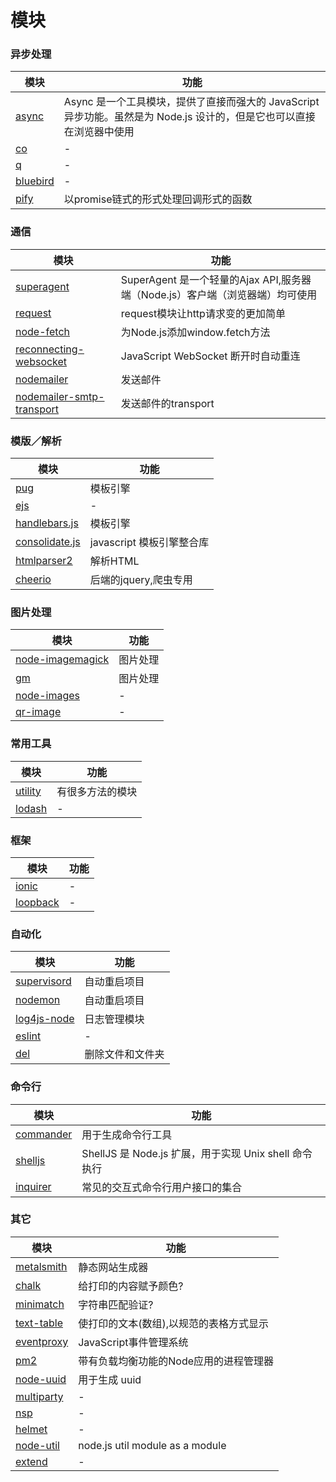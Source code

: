 # 模块

### 异步处理
模块|功能
---|---
[async](http://caolan.github.io/async/)|Async 是一个工具模块，提供了直接而强大的 JavaScript 异步功能。虽然是为 Node.js 设计的，但是它也可以直接在浏览器中使用
[co](https://github.com/tj/co)|-
[q](https://github.com/kriskowal/q)|-
[bluebird](https://github.com/petkaantonov/bluebird)|-
[pify](https://github.com/sindresorhus/pify)|以promise链式的形式处理回调形式的函数

### 通信
模块|功能
---|---
[superagent](http://visionmedia.github.io/superagent/)|SuperAgent 是一个轻量的Ajax API,服务器端（Node.js）客户端（浏览器端）均可使用
[request](https://github.com/request/request)|request模块让http请求变的更加简单
[node-fetch](https://github.com/bitinn/node-fetch)|为Node.js添加window.fetch方法
[reconnecting-websocket](https://github.com/joewalnes/reconnecting-websocket)|JavaScript WebSocket 断开时自动重连
[nodemailer](https://github.com/nodemailer/nodemailer)|发送邮件
[nodemailer-smtp-transport](https://github.com/nodemailer/nodemailer-smtp-transport)|发送邮件的transport

### 模版／解析
模块|功能
---|---
[pug](https://github.com/pugjs/pug)|模板引擎
[ejs](https://github.com/tj/ejs)|-
[handlebars.js](https://github.com/wycats/handlebars.js)|模板引擎
[consolidate.js](https://github.com/tj/consolidate.js)|javascript 模板引擎整合库
[htmlparser2](https://github.com/fb55/htmlparser2)|解析HTML
[cheerio](https://github.com/cheeriojs/cheerio)|后端的jquery,爬虫专用

### 图片处理
模块|功能
---|---
[node-imagemagick](https://github.com/rsms/node-imagemagick)|图片处理
[gm](https://github.com/aheckmann/gm)|图片处理
[node-images](https://github.com/zhangyuanwei/node-images)|-
[qr-image](https://github.com/alexeyten/qr-image)|-

### 常用工具
模块|功能
---|---
[utility](https://github.com/node-modules/utility)|有很多方法的模块
[lodash](https://github.com/lodash/lodash)|-

### 框架
模块|功能
---|---
[ionic](https://github.com/driftyco/ionic)|-
[loopback](https://github.com/strongloop/loopback)|-

### 自动化
模块|功能
---|---
[supervisord](http://supervisord.org/)|自动重启项目
[nodemon](https://github.com/remy/nodemon)|自动重启项目
[log4js-node](https://github.com/nomiddlename/log4js-node)|日志管理模块
[eslint](https://github.com/eslint/eslint)|-
[del](https://github.com/sindresorhus/del)|删除文件和文件夹

### 命令行
模块|功能
---|---
[commander](https://github.com/tj/commander.js)|用于生成命令行工具
[shelljs](https://github.com/shelljs/shelljs)|ShellJS 是 Node.js 扩展，用于实现 Unix shell 命令执行
[inquirer](https://github.com/SBoudrias/Inquirer.js)|常见的交互式命令行用户接口的集合

### 其它
模块|功能
---|---
[metalsmith](https://github.com/segmentio/metalsmith)|静态网站生成器
[chalk](https://github.com/chalk/chalk)|给打印的内容赋予颜色?
[minimatch](https://github.com/isaacs/minimatch)|字符串匹配验证?
[text-table](https://github.com/substack/text-table)|使打印的文本(数组),以规范的表格方式显示
[eventproxy](https://github.com/JacksonTian/eventproxy)|JavaScript事件管理系统
[pm2](https://github.com/Unitech/pm2)|带有负载均衡功能的Node应用的进程管理器
[node-uuid](https://github.com/kelektiv/node-uuid)|用于生成 uuid
[multiparty](https://github.com/pillarjs/multiparty)|-
[nsp](https://github.com/nodesecurity/nsp)|-
[helmet](https://github.com/helmetjs/helmet)|-
[node-util](https://github.com/defunctzombie/node-util)|node.js util module as a module
[extend](https://github.com/segmentio/extend)|-
